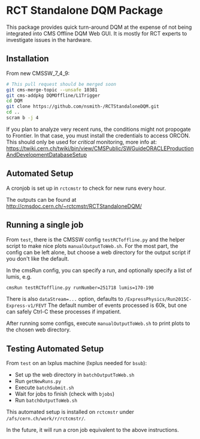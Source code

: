RCT Standalone DQM Package
==========================

This package provides quick turn-around DQM at the expense of not being integrated into CMS Offline DQM Web GUI.
It is mostly for RCT experts to investigate issues in the hardware.

Installation
------------

From new CMSSW_7_4_9:

```bash
# This pull request should be merged soon
git cms-merge-topic --unsafe 10381
git cms-addpkg DQMOffline/L1Trigger
cd DQM
git clone https://github.com/nsmith-/RCTStandaloneDQM.git
cd ..
scram b -j 4
```
If you plan to analyze very recent runs, the conditions might not propogate to Frontier.
In that case, you must install the credentials to access ORCON.  This should only be used
for *critical* monitoring, more info at:
https://twiki.cern.ch/twiki/bin/view/CMSPublic/SWGuideORACLEProductionAndDevelopmentDatabaseSetup

Automated Setup
---------------
A cronjob is set up in `rctcmstr` to check for new runs every hour.

The outputs can be found at http://cmsdoc.cern.ch/~rctcmstr/RCTStandaloneDQM/

Running a single job
--------------------
From `test`, there is the CMSSW config `testRCToffline.py` and the helper script to make nice plots `manualOutputToWeb.sh`.
For the most part, the config can be left alone, but choose a web directory for the output script if you don't like the default.

In the cmsRun config, you can specify a run, and optionally specify a list of lumis, e.g.
```bash
cmsRun testRCToffline.py runNumber=251718 lumis=170-190
```
There is also `dataStream=...` option, defaults to `/ExpressPhysics/Run2015C-Express-v1/FEVT`
The default number of events processed is 60k, but one can safely Ctrl-C these processes if impatient.

After running some configs, execute `manualOutputToWeb.sh` to print plots to the chosen web directory.

Testing Automated Setup
-----------------------
From `test` on an lxplus machine (lxplus needed for `bsub`):
   * Set up the web directory in `batchOutputToWeb.sh`
   * Run `getNewRuns.py`
   * Execute `batchSubmit.sh`
   * Wait for jobs to finish (check with `bjobs`)
   * Run `batchOutputToWeb.sh`

This automated setup is installed on `rctcmstr` under `/afs/cern.ch/work/r/rctcmstr/`.

In the future, it will run a cron job equivalent to the above instructions.

